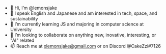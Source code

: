 - 👋 Hi, I’m @lemonsjake
- 👀 I speak English and Japanese and am interested in tech, space, and sustainability
- 🌱 I’m currently learning JS and majoring in computer science at University
- 💞️ I’m looking to collaborate on anything new, inovative, interesting, or "AI" related
- 📫 Reach me at xlemonsjake@gmail.com or on Discord @CakeZzi#7126

<!---
lemonsjake/lemonsjake is a ✨ special ✨ repository because its `README.md` (this file) appears on your GitHub profile.
You can click the Preview link to take a look at your changes.
--->
